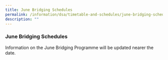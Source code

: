 ```yaml
---
title: June Bridging Schedules
permalink: /information/dsa/timetable-and-schedules/june-bridging-schedules/
description: ""
---
```

### **June Bridging Schedules**
Information on the June Bridging Programme will be updated nearer the date.